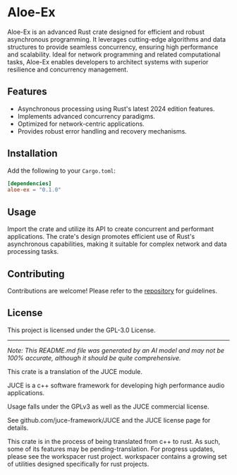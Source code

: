 # Aloe-Ex

Aloe-Ex is an advanced Rust crate designed for efficient and robust asynchronous programming. It leverages cutting-edge algorithms and data structures to provide seamless concurrency, ensuring high performance and scalability. Ideal for network programming and related computational tasks, Aloe-Ex enables developers to architect systems with superior resilience and concurrency management.

## Features
- Asynchronous processing using Rust's latest 2024 edition features.
- Implements advanced concurrency paradigms.
- Optimized for network-centric applications.
- Provides robust error handling and recovery mechanisms.

## Installation
Add the following to your `Cargo.toml`:
```toml
[dependencies]
aloe-ex = "0.1.0"
```

## Usage
Import the crate and utilize its API to create concurrent and performant applications. The crate's design promotes efficient use of Rust's asynchronous capabilities, making it suitable for complex network and data processing tasks.

## Contributing
Contributions are welcome! Please refer to the [repository](https://github.com/klebs6/aloe-rs) for guidelines.

## License
This project is licensed under the GPL-3.0 License.

---

*Note: This README.md file was generated by an AI model and may not be 100% accurate, although it should be quite comprehensive.*

This crate is a translation of the JUCE module.

JUCE is a c++ software framework for developing high performance audio applications.

Usage falls under the GPLv3 as well as the JUCE commercial license.

See github.com/juce-framework/JUCE and the JUCE license page for details.

This crate is in the process of being translated from c++ to rust. As such, some of its features may be pending-translation. For progress updates, please see the workspacer rust project. workspacer contains a growing set of utilities designed specifically for rust projects.
